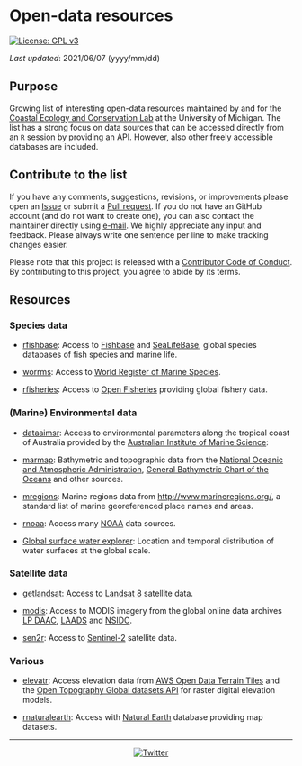 # Open-data resources

[![License: GPL v3](https://img.shields.io/badge/License-GPLv3-blue.svg)](https://www.gnu.org/licenses/gpl-3.0)

*Last updated*: 2021/06/07 (yyyy/mm/dd)

## Purpose

Growing list of interesting open-data resources maintained by and for the [Coastal Ecology and Conservation Lab](https://www.jacoballgeier.com) at the University of Michigan. 
The list has a strong focus on data sources that can be accessed directly from an `R` session by providing an API. 
However, also other freely accessible databases are included.

## Contribute to the list

If you have any comments, suggestions, revisions, or improvements please open an [Issue](https://github.com/Allgeier-Lab/open-data-resources/issues) or submit a [Pull request](https://github.com/Allgeier-Lab/open-data-resources/pulls). 
If you do not have an GitHub account (and do not want to create one), you can also contact the maintainer directly using [e-mail](mailto:mhk.hesselbarth@gmail.com).
We highly appreciate any input and feedback. 
Please always write one sentence per line to make tracking changes easier.

Please note that this project is released with a [Contributor Code of Conduct](https://contributor-covenant.org/version/2/0/CODE_OF_CONDUCT.html). 
By contributing to this project, you agree to abide by its terms.

## Resources

### Species data

-   [rfishbase](https://docs.ropensci.org/rfishbase/): Access to [Fishbase](https://www.fishbase.org) and [SeaLifeBase](www.sealifebase.org), global species databases of fish species and marine life.

-   [worrms](https://docs.ropensci.org/worrms): Access to [World Register of Marine Species](http://www.marinespecies.org/).

-   [rfisheries](https://github.com/ropensci/rfisheries): Access to [Open Fisheries](http://www.openfisheries.org) providing global fishery data.

### (Marine) Environmental data

-   [dataaimsr](https://docs.ropensci.org/dataaimsr/): Access to environmental parameters along the tropical coast of Australia provided by the [Australian Institute of Marine Science](https://www.aims.gov.au/docs/data/data.html):

-   [marmap](https://github.com/ericpante/marmap): Bathymetric and topographic data from the [National Oceanic and Atmospheric Administration](https://www.noaa.gov), [General Bathymetric Chart of the Oceans](https://www.gebco.net) and other sources.

-   [mregions](https://github.com/ropensci/mregions): Marine regions data from <http://www.marineregions.org/>, a standard list of marine georeferenced place names and areas.

-   [rnoaa](https://docs.ropensci.org/rnoaa/): Access many [NOAA](https://www.ncdc.noaa.gov/cdo-web/webservices/v2) data sources.

- [Global surface water explorer](https://global-surface-water.appspot.com/#): Location and temporal distribution of water surfaces at the global scale.

### Satellite data

-   [getlandsat](https://github.com/ropensci/getlandsat): Access to [Landsat 8](https://landsat.usgs.gov) satellite data.

-   [modis](https://github.com/MatMatt/MODIS): Access to MODIS imagery from the global online data archives [LP DAAC](https://lpdaac.usgs.gov/), [LAADS](https://ladsweb.modaps.eosdis.nasa.gov/) and [NSIDC](https://nsidc.org/).

-   [sen2r](https://sen2r.ranghetti.info): Access to [Sentinel-2](https://sentinel.esa.int/web/sentinel/missions/sentinel-2) satellite data.

### Various

-   [elevatr](https://github.com/jhollist/elevatr/): Access elevation data from [AWS Open Data Terrain Tiles](https://registry.opendata.aws/terrain-tiles/) and the [Open Topography Global datasets API](https://opentopography.org) for raster digital elevation models.

-   [rnaturalearth](https://github.com/ropensci/rnaturalearth): Access with [Natural Earth](http://www.naturalearthdata.com) database providing map datasets.

------------------------------------------------------------------------

<div align="center">

[![Twitter](https://img.shields.io/twitter/url/https/twitter.com/AllgeierLab.svg?style=social&label=Follow%20@AllgeierLab)](https://twitter.com/AllgeierLab)
